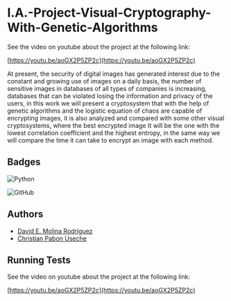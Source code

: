 # I.A.-Project-Visual-Cryptography-With-Genetic-Algorithms


See the video on youtube about the project at the following link:

[https://youtu.be/aoGX2P5ZP2c](https://youtu.be/aoGX2P5ZP2c)


At present, the security of digital images has generated interest due to the constant and growing use of images on a daily basis, the number of sensitive images in databases of all types of companies is increasing, databases that can be violated losing the information and privacy of the users, in this work we will present a cryptosystem that with the help of genetic algorithms and the logistic equation of chaos are capable of encrypting images, it is also analyzed and compared with some other visual cryptosystems, where the best encrypted image It will be the one with the lowest correlation coefficient and the highest entropy, in the same way we will compare the time it can take to encrypt an image with each method.


## Badges

![Python](https://img.shields.io/badge/Python)


![GitHub](https://img.shields.io/badge/GitHub-100000?style=for-the-badge&logo=github&logoColor=white)

## Authors


- [David E. Molina Rodríguez](https://www.github.com/demolinar/I.A.-Project-Visual-Cryptography-With-Genetic-Algorithms)
- [Christian Pabon Useche](https://github.com/ccpabonu/Inteligencia-Artificial)


## Running Tests

See the video on youtube about the project at the following link:

[https://youtu.be/aoGX2P5ZP2c](https://youtu.be/aoGX2P5ZP2c)
